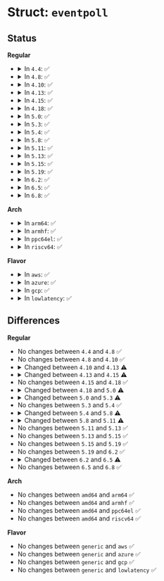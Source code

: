 # Struct: <code>eventpoll</code>

## Status
<b>Regular</b>
<ul>
<li>
<details>
<summary>In <code>4.4</code>: ✅</summary>

```c
struct eventpoll {
    spinlock_t lock;
    struct mutex mtx;
    wait_queue_head_t wq;
    wait_queue_head_t poll_wait;
    struct list_head rdllist;
    struct rb_root rbr;
    struct epitem *ovflist;
    struct wakeup_source *ws;
    struct user_struct *user;
    struct file *file;
    int visited;
    struct list_head visited_list_link;
};
```
</details>
</li>
<li>
<details>
<summary>In <code>4.8</code>: ✅</summary>

```c
struct eventpoll {
    spinlock_t lock;
    struct mutex mtx;
    wait_queue_head_t wq;
    wait_queue_head_t poll_wait;
    struct list_head rdllist;
    struct rb_root rbr;
    struct epitem *ovflist;
    struct wakeup_source *ws;
    struct user_struct *user;
    struct file *file;
    int visited;
    struct list_head visited_list_link;
};
```
</details>
</li>
<li>
<details>
<summary>In <code>4.10</code>: ✅</summary>

```c
struct eventpoll {
    spinlock_t lock;
    struct mutex mtx;
    wait_queue_head_t wq;
    wait_queue_head_t poll_wait;
    struct list_head rdllist;
    struct rb_root rbr;
    struct epitem *ovflist;
    struct wakeup_source *ws;
    struct user_struct *user;
    struct file *file;
    int visited;
    struct list_head visited_list_link;
};
```
</details>
</li>
<li>
<details>
<summary>In <code>4.13</code>: ✅</summary>

```c
struct eventpoll {
    spinlock_t lock;
    struct mutex mtx;
    wait_queue_head_t wq;
    wait_queue_head_t poll_wait;
    struct list_head rdllist;
    struct rb_root rbr;
    struct epitem *ovflist;
    struct wakeup_source *ws;
    struct user_struct *user;
    struct file *file;
    int visited;
    struct list_head visited_list_link;
    unsigned int napi_id;
};
```
</details>
</li>
<li>
<details>
<summary>In <code>4.15</code>: ✅</summary>

```c
struct eventpoll {
    spinlock_t lock;
    struct mutex mtx;
    wait_queue_head_t wq;
    wait_queue_head_t poll_wait;
    struct list_head rdllist;
    struct rb_root_cached rbr;
    struct epitem *ovflist;
    struct wakeup_source *ws;
    struct user_struct *user;
    struct file *file;
    int visited;
    struct list_head visited_list_link;
    unsigned int napi_id;
};
```
</details>
</li>
<li>
<details>
<summary>In <code>4.18</code>: ✅</summary>

```c
struct eventpoll {
    spinlock_t lock;
    struct mutex mtx;
    wait_queue_head_t wq;
    wait_queue_head_t poll_wait;
    struct list_head rdllist;
    struct rb_root_cached rbr;
    struct epitem *ovflist;
    struct wakeup_source *ws;
    struct user_struct *user;
    struct file *file;
    int visited;
    struct list_head visited_list_link;
    unsigned int napi_id;
};
```
</details>
</li>
<li>
<details>
<summary>In <code>5.0</code>: ✅</summary>

```c
struct eventpoll {
    struct mutex mtx;
    wait_queue_head_t wq;
    wait_queue_head_t poll_wait;
    struct list_head rdllist;
    struct rb_root_cached rbr;
    struct epitem *ovflist;
    struct wakeup_source *ws;
    struct user_struct *user;
    struct file *file;
    int visited;
    struct list_head visited_list_link;
    unsigned int napi_id;
};
```
</details>
</li>
<li>
<details>
<summary>In <code>5.3</code>: ✅</summary>

```c
struct eventpoll {
    struct mutex mtx;
    wait_queue_head_t wq;
    wait_queue_head_t poll_wait;
    struct list_head rdllist;
    rwlock_t lock;
    struct rb_root_cached rbr;
    struct epitem *ovflist;
    struct wakeup_source *ws;
    struct user_struct *user;
    struct file *file;
    int visited;
    struct list_head visited_list_link;
    unsigned int napi_id;
};
```
</details>
</li>
<li>
<details>
<summary>In <code>5.4</code>: ✅</summary>

```c
struct eventpoll {
    struct mutex mtx;
    wait_queue_head_t wq;
    wait_queue_head_t poll_wait;
    struct list_head rdllist;
    rwlock_t lock;
    struct rb_root_cached rbr;
    struct epitem *ovflist;
    struct wakeup_source *ws;
    struct user_struct *user;
    struct file *file;
    int visited;
    struct list_head visited_list_link;
    unsigned int napi_id;
};
```
</details>
</li>
<li>
<details>
<summary>In <code>5.8</code>: ✅</summary>

```c
struct eventpoll {
    struct mutex mtx;
    wait_queue_head_t wq;
    wait_queue_head_t poll_wait;
    struct list_head rdllist;
    rwlock_t lock;
    struct rb_root_cached rbr;
    struct epitem *ovflist;
    struct wakeup_source *ws;
    struct user_struct *user;
    struct file *file;
    u64 gen;
    unsigned int napi_id;
};
```
</details>
</li>
<li>
<details>
<summary>In <code>5.11</code>: ✅</summary>

```c
struct eventpoll {
    struct mutex mtx;
    wait_queue_head_t wq;
    wait_queue_head_t poll_wait;
    struct list_head rdllist;
    rwlock_t lock;
    struct rb_root_cached rbr;
    struct epitem *ovflist;
    struct wakeup_source *ws;
    struct user_struct *user;
    struct file *file;
    u64 gen;
    struct hlist_head refs;
    unsigned int napi_id;
};
```
</details>
</li>
<li>
<details>
<summary>In <code>5.13</code>: ✅</summary>

```c
struct eventpoll {
    struct mutex mtx;
    wait_queue_head_t wq;
    wait_queue_head_t poll_wait;
    struct list_head rdllist;
    rwlock_t lock;
    struct rb_root_cached rbr;
    struct epitem *ovflist;
    struct wakeup_source *ws;
    struct user_struct *user;
    struct file *file;
    u64 gen;
    struct hlist_head refs;
    unsigned int napi_id;
};
```
</details>
</li>
<li>
<details>
<summary>In <code>5.15</code>: ✅</summary>

```c
struct eventpoll {
    struct mutex mtx;
    wait_queue_head_t wq;
    wait_queue_head_t poll_wait;
    struct list_head rdllist;
    rwlock_t lock;
    struct rb_root_cached rbr;
    struct epitem *ovflist;
    struct wakeup_source *ws;
    struct user_struct *user;
    struct file *file;
    u64 gen;
    struct hlist_head refs;
    unsigned int napi_id;
};
```
</details>
</li>
<li>
<details>
<summary>In <code>5.19</code>: ✅</summary>

```c
struct eventpoll {
    struct mutex mtx;
    wait_queue_head_t wq;
    wait_queue_head_t poll_wait;
    struct list_head rdllist;
    rwlock_t lock;
    struct rb_root_cached rbr;
    struct epitem *ovflist;
    struct wakeup_source *ws;
    struct user_struct *user;
    struct file *file;
    u64 gen;
    struct hlist_head refs;
    unsigned int napi_id;
};
```
</details>
</li>
<li>
<details>
<summary>In <code>6.2</code>: ✅</summary>

```c
struct eventpoll {
    struct mutex mtx;
    wait_queue_head_t wq;
    wait_queue_head_t poll_wait;
    struct list_head rdllist;
    rwlock_t lock;
    struct rb_root_cached rbr;
    struct epitem *ovflist;
    struct wakeup_source *ws;
    struct user_struct *user;
    struct file *file;
    u64 gen;
    struct hlist_head refs;
    unsigned int napi_id;
};
```
</details>
</li>
<li>
<details>
<summary>In <code>6.5</code>: ✅</summary>

```c
struct eventpoll {
    struct mutex mtx;
    wait_queue_head_t wq;
    wait_queue_head_t poll_wait;
    struct list_head rdllist;
    rwlock_t lock;
    struct rb_root_cached rbr;
    struct epitem *ovflist;
    struct wakeup_source *ws;
    struct user_struct *user;
    struct file *file;
    u64 gen;
    struct hlist_head refs;
    refcount_t refcount;
    unsigned int napi_id;
};
```
</details>
</li>
<li>
<details>
<summary>In <code>6.8</code>: ✅</summary>

```c
struct eventpoll {
    struct mutex mtx;
    wait_queue_head_t wq;
    wait_queue_head_t poll_wait;
    struct list_head rdllist;
    rwlock_t lock;
    struct rb_root_cached rbr;
    struct epitem *ovflist;
    struct wakeup_source *ws;
    struct user_struct *user;
    struct file *file;
    u64 gen;
    struct hlist_head refs;
    refcount_t refcount;
    unsigned int napi_id;
};
```
</details>
</li>
</ul>
<b>Arch</b>
<ul>
<li>
<details>
<summary>In <code>arm64</code>: ✅</summary>

```c
struct eventpoll {
    struct mutex mtx;
    wait_queue_head_t wq;
    wait_queue_head_t poll_wait;
    struct list_head rdllist;
    rwlock_t lock;
    struct rb_root_cached rbr;
    struct epitem *ovflist;
    struct wakeup_source *ws;
    struct user_struct *user;
    struct file *file;
    int visited;
    struct list_head visited_list_link;
    unsigned int napi_id;
};
```
</details>
</li>
<li>
<details>
<summary>In <code>armhf</code>: ✅</summary>

```c
struct eventpoll {
    struct mutex mtx;
    wait_queue_head_t wq;
    wait_queue_head_t poll_wait;
    struct list_head rdllist;
    rwlock_t lock;
    struct rb_root_cached rbr;
    struct epitem *ovflist;
    struct wakeup_source *ws;
    struct user_struct *user;
    struct file *file;
    int visited;
    struct list_head visited_list_link;
    unsigned int napi_id;
};
```
</details>
</li>
<li>
<details>
<summary>In <code>ppc64el</code>: ✅</summary>

```c
struct eventpoll {
    struct mutex mtx;
    wait_queue_head_t wq;
    wait_queue_head_t poll_wait;
    struct list_head rdllist;
    rwlock_t lock;
    struct rb_root_cached rbr;
    struct epitem *ovflist;
    struct wakeup_source *ws;
    struct user_struct *user;
    struct file *file;
    int visited;
    struct list_head visited_list_link;
    unsigned int napi_id;
};
```
</details>
</li>
<li>
<details>
<summary>In <code>riscv64</code>: ✅</summary>

```c
struct eventpoll {
    struct mutex mtx;
    wait_queue_head_t wq;
    wait_queue_head_t poll_wait;
    struct list_head rdllist;
    rwlock_t lock;
    struct rb_root_cached rbr;
    struct epitem *ovflist;
    struct wakeup_source *ws;
    struct user_struct *user;
    struct file *file;
    int visited;
    struct list_head visited_list_link;
    unsigned int napi_id;
};
```
</details>
</li>
</ul>
<b>Flavor</b>
<ul>
<li>
<details>
<summary>In <code>aws</code>: ✅</summary>

```c
struct eventpoll {
    struct mutex mtx;
    wait_queue_head_t wq;
    wait_queue_head_t poll_wait;
    struct list_head rdllist;
    rwlock_t lock;
    struct rb_root_cached rbr;
    struct epitem *ovflist;
    struct wakeup_source *ws;
    struct user_struct *user;
    struct file *file;
    int visited;
    struct list_head visited_list_link;
    unsigned int napi_id;
};
```
</details>
</li>
<li>
<details>
<summary>In <code>azure</code>: ✅</summary>

```c
struct eventpoll {
    struct mutex mtx;
    wait_queue_head_t wq;
    wait_queue_head_t poll_wait;
    struct list_head rdllist;
    rwlock_t lock;
    struct rb_root_cached rbr;
    struct epitem *ovflist;
    struct wakeup_source *ws;
    struct user_struct *user;
    struct file *file;
    int visited;
    struct list_head visited_list_link;
    unsigned int napi_id;
};
```
</details>
</li>
<li>
<details>
<summary>In <code>gcp</code>: ✅</summary>

```c
struct eventpoll {
    struct mutex mtx;
    wait_queue_head_t wq;
    wait_queue_head_t poll_wait;
    struct list_head rdllist;
    rwlock_t lock;
    struct rb_root_cached rbr;
    struct epitem *ovflist;
    struct wakeup_source *ws;
    struct user_struct *user;
    struct file *file;
    int visited;
    struct list_head visited_list_link;
    unsigned int napi_id;
};
```
</details>
</li>
<li>
<details>
<summary>In <code>lowlatency</code>: ✅</summary>

```c
struct eventpoll {
    struct mutex mtx;
    wait_queue_head_t wq;
    wait_queue_head_t poll_wait;
    struct list_head rdllist;
    rwlock_t lock;
    struct rb_root_cached rbr;
    struct epitem *ovflist;
    struct wakeup_source *ws;
    struct user_struct *user;
    struct file *file;
    int visited;
    struct list_head visited_list_link;
    unsigned int napi_id;
};
```
</details>
</li>
</ul>

## Differences
<b>Regular</b>
<ul>
<li>
No changes between <code>4.4</code> and <code>4.8</code> ✅
</li>
<li>
No changes between <code>4.8</code> and <code>4.10</code> ✅
</li>
<li>
<details>
<summary>Changed between <code>4.10</code> and <code>4.13</code> ⚠️</summary>
<ul>
<li>
<b>Field added. </b>
<code>unsigned int napi_id</code>
</li>
</ul>
</details>
</li>
<li>
<details>
<summary>Changed between <code>4.13</code> and <code>4.15</code> ⚠️</summary>
<ul>
<li>
<b>Field type changed. </b>
<code>struct rb_root rbr</code> ➡️ <code>struct rb_root_cached rbr</code>
</li>
</ul>
</details>
</li>
<li>
No changes between <code>4.15</code> and <code>4.18</code> ✅
</li>
<li>
<details>
<summary>Changed between <code>4.18</code> and <code>5.0</code> ⚠️</summary>
<ul>
<li>
<b>Field removed. </b>
<code>spinlock_t lock</code>
</li>
</ul>
</details>
</li>
<li>
<details>
<summary>Changed between <code>5.0</code> and <code>5.3</code> ⚠️</summary>
<ul>
<li>
<b>Field added. </b>
<code>rwlock_t lock</code>
</li>
</ul>
</details>
</li>
<li>
No changes between <code>5.3</code> and <code>5.4</code> ✅
</li>
<li>
<details>
<summary>Changed between <code>5.4</code> and <code>5.8</code> ⚠️</summary>
<ul>
<li>
<b>Field added. </b>
<code>u64 gen</code>
</li>
<li>
<b>Field removed. </b>
<code>int visited</code>
</li>
<li>
<b>Field removed. </b>
<code>struct list_head visited_list_link</code>
</li>
</ul>
</details>
</li>
<li>
<details>
<summary>Changed between <code>5.8</code> and <code>5.11</code> ⚠️</summary>
<ul>
<li>
<b>Field added. </b>
<code>struct hlist_head refs</code>
</li>
</ul>
</details>
</li>
<li>
No changes between <code>5.11</code> and <code>5.13</code> ✅
</li>
<li>
No changes between <code>5.13</code> and <code>5.15</code> ✅
</li>
<li>
No changes between <code>5.15</code> and <code>5.19</code> ✅
</li>
<li>
No changes between <code>5.19</code> and <code>6.2</code> ✅
</li>
<li>
<details>
<summary>Changed between <code>6.2</code> and <code>6.5</code> ⚠️</summary>
<ul>
<li>
<b>Field added. </b>
<code>refcount_t refcount</code>
</li>
</ul>
</details>
</li>
<li>
No changes between <code>6.5</code> and <code>6.8</code> ✅
</li>
</ul>
<b>Arch</b>
<ul>
<li>
No changes between <code>amd64</code> and <code>arm64</code> ✅
</li>
<li>
No changes between <code>amd64</code> and <code>armhf</code> ✅
</li>
<li>
No changes between <code>amd64</code> and <code>ppc64el</code> ✅
</li>
<li>
No changes between <code>amd64</code> and <code>riscv64</code> ✅
</li>
</ul>
<b>Flavor</b>
<ul>
<li>
No changes between <code>generic</code> and <code>aws</code> ✅
</li>
<li>
No changes between <code>generic</code> and <code>azure</code> ✅
</li>
<li>
No changes between <code>generic</code> and <code>gcp</code> ✅
</li>
<li>
No changes between <code>generic</code> and <code>lowlatency</code> ✅
</li>
</ul>
